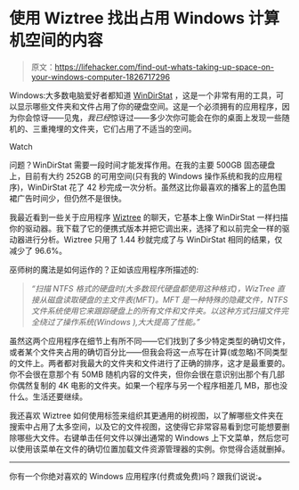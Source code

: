 # 使用 Wiztree 找出占用 Windows 计算机空间的内容

> 原文：<https://lifehacker.com/find-out-whats-taking-up-space-on-your-windows-computer-1826717296>

Windows:大多数电脑爱好者都知道 [WinDirStat](https://lifehacker.com/windows-app-of-the-week-windirstat-1825098404) ，这是一个非常有用的工具，可以显示哪些文件夹和文件占用了你的硬盘空间。这是一个必须拥有的应用程序，因为你会惊讶——见鬼，*我已经*惊讶过——多少次你可能会在你的桌面上发现一些随机的、三重掩埋的文件夹，它们占用了不适当的空间。

Watch

问题？WinDirStat 需要一段时间才能发挥作用。在我的主要 500GB 固态硬盘上，目前有大约 252GB 的可用空间(只有我的 Windows 操作系统和我的应用程序)，WinDirStat 花了 42 秒完成一次分析。虽然这比你最喜欢的播客上的蓝色围裙广告时间少，但仍然不是很快。

我最近看到一些关于应用程序 [Wiztree](http://antibody-software.com/web/software/software/wiztree-finds-the-files-and-folders-using-the-most-disk-space-on-your-hard-drive/) 的聊天，它基本上像 WinDirStat 一样扫描你的驱动器。我下载了它的便携式版本并把它调出来，选择了和以前完全一样的驱动器进行分析。Wiztree 只用了 1.44 秒就完成了与 WinDirStat 相同的结果，仅减少了 96.6%。

巫师树的魔法是如何运作的？正如该应用程序所描述的:

> *“扫描 NTFS 格式的硬盘时(大多数现代硬盘都使用这种格式)，WizTree 直接从磁盘读取硬盘的主文件表(MFT)。MFT 是一种特殊的隐藏文件，NTFS 文件系统使用它来跟踪硬盘上的所有文件和文件夹。以这种方式扫描文件完全绕过了操作系统(Windows ),大大提高了性能。”*

虽然这两个应用程序在细节上有所不同——它们找到了多少特定类型的确切文件，或者某个文件夹占用的确切百分比——但我会将这一点写在计算(或忽略)不同类型的文件上。两者都对我最大的文件夹和文件进行了正确的排序，这才是最重要的。你不会很在意那个有 50MB 随机内容的文件夹，但你会很在意识别出那个有几部你偶然复制的 4K 电影的文件夹。如果一个程序与另一个程序相差几 MB，那也没什么。生活还要继续。

我还喜欢 Wiztree 如何使用标签来组织其更通用的树视图，以了解哪些文件夹在搜索中占用了太多空间，以及它的文件视图，这使得它非常容易看到您可能想要删除哪些大文件。右键单击任何文件以弹出通常的 Windows 上下文菜单，然后您可以使用该菜单在文件的确切位置加载文件资源管理器的实例。你觉得合适就删掉。

* * *

你有一个你绝对喜欢的 Windows 应用程序(付费或免费)吗？跟我们说说:[](mailto:david.murphy@lifehacker.com?subject=Windows%20App%20of%20the%20Week)**。**